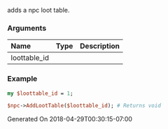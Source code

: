 adds a npc loot table.
### Arguments
**Name**|**Type**|**Description**
:---|:---|:---
loottable_id||

### Example

```perl
my $loottable_id = 1;

$npc->AddLootTable($loottable_id); # Returns void
```


Generated On 2018-04-29T00:30:15-07:00